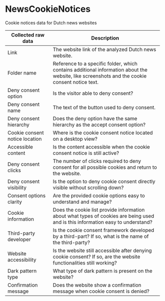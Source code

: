 # NewsCookieNotices
Cookie notices data for Dutch news websites

| Collected raw data  | Description |
| ------------- | ------------- |
| Link  | The website link of the analyzed Dutch news website.  |
| Folder name  | Reference to a specific folder, which contains additional information about the website, like screenshots and the cookie consent notice text.  |
| Deny consent option  | Is the visitor able to deny consent?  |
| Deny consent name  | The text of the button used to deny consent.  |
| Deny consent hierarchy  | Does the deny option have the same hierarchy as the accept consent option?  |
| Cookie consent notice location  | Where is the cookie consent notice located on a desktop view?  |
| Accessible content  | Is the content accessible when the cookie consent notice is still active?  |
| Deny consent clicks  | The number of clicks required to deny consent for all possible cookies and return to the website.  |
| Deny consent visibility  | Is the option to deny cookie consent directly visible without scrolling down?  |
| Consent options clarity  | Are the provided cookie options easy to understand and manage?  |
| Cookie information  | Does the cookie list provide information about what types of cookies are being used and is this information easy to understand?  |
| Third-party developer  | Is the cookie consent framework developed by a third-part? If so, what is the name of the third-party?  |
| Website accessibility  | Is the website still accessible after denying cookie consent? If so, are the website functionalities still working?  |
| Dark pattern type  | What type of dark pattern is present on the website?  |
| Confirmation message  | Does the website show a confirmation message when cookie consent is denied?  |

